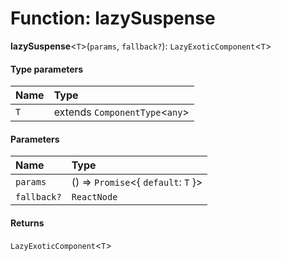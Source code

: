 # Function: lazySuspense

**lazySuspense**<`T`>(`params`, `fallback?`): `LazyExoticComponent`<`T`>

#### Type parameters

| Name | Type |
| :------ | :------ |
| `T` | extends `ComponentType`<`any`> |

#### Parameters

| Name | Type |
| :------ | :------ |
| `params` | () => `Promise`<{ `default`: `T`  }> |
| `fallback?` | `ReactNode` |

#### Returns

`LazyExoticComponent`<`T`>
